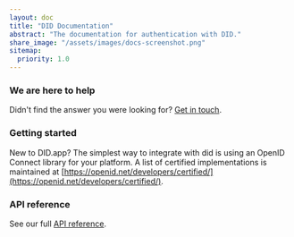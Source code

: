 ```yaml
---
layout: doc
title: "DID Documentation"
abstract: "The documentation for authentication with DID."
share_image: "/assets/images/docs-screenshot.png"
sitemap:
  priority: 1.0
---
```


### We are here to help

Didn't find the answer you were looking for? [Get in touch](mailto:team@did.app).

### Getting started

New to DID.app?
The simplest way to integrate with did is using an OpenID Connect library for your platform.
A list of certified implementations is maintained at [https://openid.net/developers/certified/](https://openid.net/developers/certified/).

### API reference

See our full [API reference](/docs/api).
